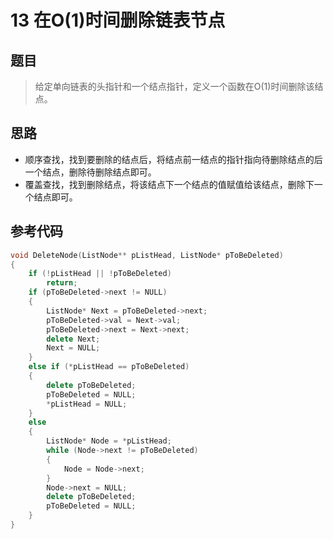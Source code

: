# 13 在O(1)时间删除链表节点
## 题目
> 给定单向链表的头指针和一个结点指针，定义一个函数在O(1)时间删除该结点。
## 思路
* 顺序查找，找到要删除的结点后，将结点前一结点的指针指向待删除结点的后一个结点，删除待删除结点即可。
* 覆盖查找，找到删除结点，将该结点下一个结点的值赋值给该结点，删除下一个结点即可。

## 参考代码
```C++
void DeleteNode(ListNode** pListHead, ListNode* pToBeDeleted)
{
    if (!pListHead || !pToBeDeleted)
        return;
    if (pToBeDeleted->next != NULL)
    {
        ListNode* Next = pToBeDeleted->next;
        pToBeDeleted->val = Next->val;
        pToBeDeleted->next = Next->next;
        delete Next;
        Next = NULL;
    }
    else if (*pListHead == pToBeDeleted)
    {
        delete pToBeDeleted;
        pToBeDeleted = NULL;
        *pListHead = NULL;
    }
    else
    {
        ListNode* Node = *pListHead;
        while (Node->next != pToBeDeleted)
        {
            Node = Node->next;
        }
        Node->next = NULL;
        delete pToBeDeleted;
        pToBeDeleted = NULL;
    }
}
```